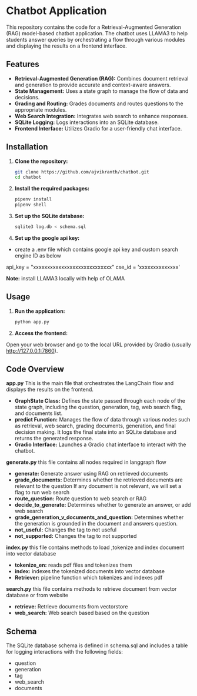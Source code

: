 # Chatbot Application

This repository contains the code for a Retrieval-Augmented Generation (RAG) model-based chatbot application. The chatbot uses LLAMA3 to help students answer queries by orchestrating a flow through various modules and displaying the results on a frontend interface.

## Features

- **Retrieval-Augmented Generation (RAG):** Combines document retrieval and generation to provide accurate and context-aware answers.
- **State Management:** Uses a state graph to manage the flow of data and decisions.
- **Grading and Routing:** Grades documents and routes questions to the appropriate modules.
- **Web Search Integration:** Integrates web search to enhance responses.
- **SQLite Logging:** Logs interactions into an SQLite database.
- **Frontend Interface:** Utilizes Gradio for a user-friendly chat interface.

## Installation

1. **Clone the repository:**

   ```bash
   git clone https://github.com/ajvikranth/chatbot.git
   cd chatbot


2. **Install the required packages:**

    ```bash
    pipenv install
    pipenv shell

3. **Set up the SQLite database:**

    ```bash
    sqlite3 log.db < schema.sql

3. **Set up the google api key:**

- create a .env file which contains google api key and custom search engine ID as below

api_key = "xxxxxxxxxxxxxxxxxxxxxxxxxxxx"
cse_id = 'xxxxxxxxxxxxxx'

**Note:** install LLAMA3 locally with help of OLAMA

## Usage
1. **Run the application:**

    ```bash
    python app.py

2. **Access the frontend:**

Open your web browser and go to the local URL provided by Gradio (usually http://127.0.0.1:7860).

## Code Overview

**app.py**
This is the main file that orchestrates the LangChain flow and displays the results on the frontend.

- **GraphState Class:** Defines the state passed through each node of the state graph, including the question, generation, tag, web search flag, and documents list.
- **predict Function:** Manages the flow of data through various nodes such as retrieval, web search, grading documents, generation, and final decision making. It logs the final state into an SQLite database and returns the generated response.
- **Gradio Interface:** Launches a Gradio chat interface to interact with the chatbot.

**generate.py**
this file contains all nodes required in langgraph flow

- **generate:** Generate answer using RAG on retrieved documents
- **grade_documents:** Determines whether the retrieved documents are relevant to the question If any document is not relevant, we will
set a flag to run web search
- **route_question:** Route question to web search or RAG
- **decide_to_generate:** Determines whether to generate an answer, or add web search
- **grade_generation_v_documents_and_question:** Determines whether the generation is grounded in the document and answers question.
- **not_useful:** Changes the tag to not useful
- **not_supported:** Changes the tag to not supported

**index.py**
this file contains methods to load ,tokenize and index document into vector database

- **tokenize_en:** reads pdf files and tokenizes them
- **index:** indexes the tokenized documents into vector database
- **Retriever:** pipeline function which tokenizes and indexes pdf

**search.py**
this file contains methods to retrieve document from vector database or from website

- **retrieve:** Retrieve documents from vectorstore
- **web_search:** Web search based based on the question

## Schema
The SQLite database schema is defined in schema.sql and includes a table for logging interactions with the following fields:

- question
- generation
- tag
- web_search
- documents
